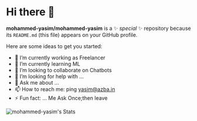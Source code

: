 # Hi there 👋


**mohammed-yasim/mohammed-yasim** is a ✨ _special_ ✨ repository because its `README.md` (this file) appears on your GitHub profile.

Here are some ideas to get you started:

- 🔭 I’m currently working as Freelancer
- 🌱 I’m currently learning ML
- 👯 I’m looking to collaborate on Chatbots
- 🤔 I’m looking for help with ...
- 💬 Ask me about ...
- 📫 How to reach me: ping yasim@azba.in
- ⚡ Fun fact: ... Me Ask Once;then leave

![mohammed-yasim's Stats](https://github-readme-stats.vercel.app/api?username=mohammed-yasim&theme=vue-dark&show_icons=true&hide_border=false&count_private=true)
